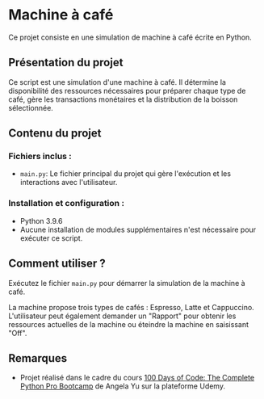 # Machine à café

Ce projet consiste en une simulation de machine à café écrite en Python.

## Présentation du projet

Ce script est une simulation d'une machine à café. Il détermine la disponibilité des ressources nécessaires pour préparer chaque type de café, gère les transactions monétaires et la distribution de la boisson sélectionnée.

## Contenu du projet

### Fichiers inclus :

- `main.py`: Le fichier principal du projet qui gère l'exécution et les interactions avec l'utilisateur.

### Installation et configuration :
- Python 3.9.6
- Aucune installation de modules supplémentaires n'est nécessaire pour exécuter ce script.

## Comment utiliser ?

Exécutez le fichier `main.py` pour démarrer la simulation de la machine à café.

La machine propose trois types de cafés : Espresso, Latte et Cappuccino. L'utilisateur peut également demander un "Rapport" pour obtenir les ressources actuelles de la machine ou éteindre la machine en saisissant "Off".

## Remarques
- Projet réalisé dans le cadre du cours [100 Days of Code: The Complete Python Pro Bootcamp](https://www.udemy.com/course/100-days-of-code/) de Angela Yu sur la plateforme Udemy.
